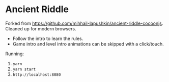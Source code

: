 # Ancient Riddle
Forked from https://github.com/mihhail-lapushkin/ancient-riddle-cocoonjs. Cleaned up for modern browsers.

* Follow the intro to learn the rules.
* Game intro and level intro animations can be skipped with a click/touch.

Running:
1. `yarn`
2. `yarn start`
3. `http://localhost:8080`
